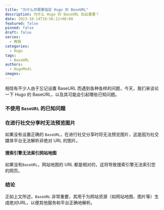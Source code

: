```yaml
---
title: "为什么你需要指定 Hugo 的 BaseURL"
description: 为什么 Hugo 的 BaseURL 如此重要？
date: 2023-10-14T19:56:11+08:00
featured: false
pinned: false
draft: false
series:
  - 教程
categories:
  - Hugo
tags:
  - BaseURL
authors:
  - HugoMods
images:
---
```


相信有不少人由于忘记设置 BaseURL 而遇到各种各样的问题，今天，我们来谈论一下 Hugo 的 BaseURL，以及其可能会引起哪些已知问题。

### 不使用 `BaseURL` 的已知问题

### 在进行社交分享时无法预览图片

如果没有设置正确的 `BaseURL`，在进行社交分享时将无法预览图片，这是因为社交媒体平台无法解析非绝对 URL 的图片。

#### 搜索引擎无法索引网站地图

如果没有`BaseURL`，网站地图的 URL 都是相对的，这将导致搜索引擎无法索引您的网页。

### 结论

正如上文所述，`BaseURL` 非常重要，其用于为网站资源（如网站地图、图片等）生成绝对URL，以便其他服务和平台正确地解析。
